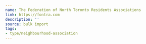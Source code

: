 ```yaml
---
name: The Federation of North Toronto Residents Associations
link: https://fontra.com
description: ''
source: bulk import
tags:
- type/neighbourhood-association
---
```


<!-- Community added via bulk import -->
